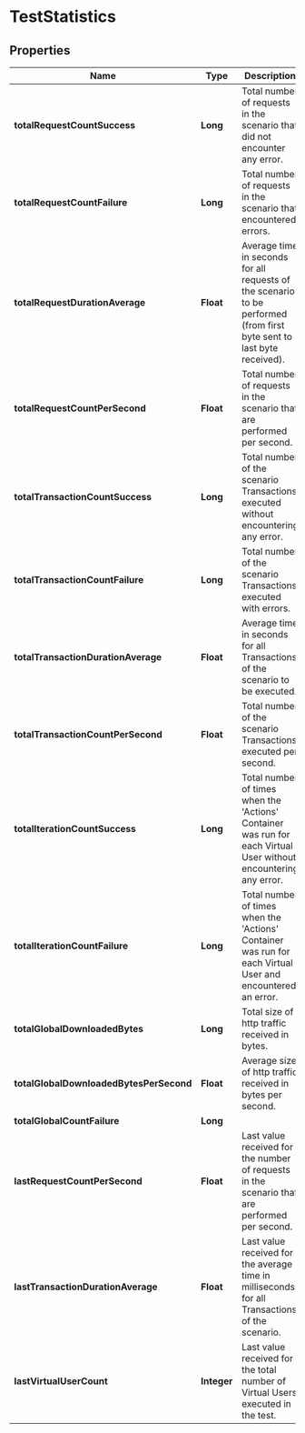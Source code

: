 # TestStatistics

## Properties
Name | Type | Description | Notes
------------ | ------------- | ------------- | -------------
**totalRequestCountSuccess** | **Long** | Total number of requests in the scenario that did not encounter any error. |  [optional]
**totalRequestCountFailure** | **Long** | Total number of requests in the scenario that encountered errors. |  [optional]
**totalRequestDurationAverage** | **Float** | Average time in seconds for all requests of the scenario to be performed (from first byte sent to last byte received). |  [optional]
**totalRequestCountPerSecond** | **Float** | Total number of requests in the scenario that are performed per second. |  [optional]
**totalTransactionCountSuccess** | **Long** | Total number of the scenario Transactions executed without encountering any error. |  [optional]
**totalTransactionCountFailure** | **Long** | Total number of the scenario Transactions executed with errors. |  [optional]
**totalTransactionDurationAverage** | **Float** | Average time in seconds for all Transactions of the scenario to be executed. |  [optional]
**totalTransactionCountPerSecond** | **Float** | Total number of the scenario Transactions executed per second. |  [optional]
**totalIterationCountSuccess** | **Long** | Total number of times when the &#x27;Actions&#x27; Container was run for each Virtual User without encountering any error. |  [optional]
**totalIterationCountFailure** | **Long** | Total number of times when the &#x27;Actions&#x27; Container was run for each Virtual User and encountered an error. |  [optional]
**totalGlobalDownloadedBytes** | **Long** | Total size of http traffic received in bytes. |  [optional]
**totalGlobalDownloadedBytesPerSecond** | **Float** | Average size of http traffic received in bytes per second. |  [optional]
**totalGlobalCountFailure** | **Long** |  |  [optional]
**lastRequestCountPerSecond** | **Float** | Last value received for the number of requests in the scenario that are performed per second. |  [optional]
**lastTransactionDurationAverage** | **Float** | Last value received for the average time in milliseconds for all Transactions of the scenario. |  [optional]
**lastVirtualUserCount** | **Integer** | Last value received for the total number of Virtual Users executed in the test. |  [optional]
